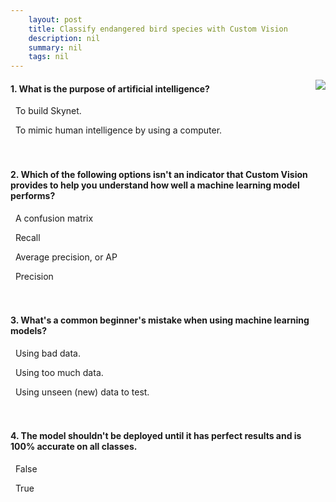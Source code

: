 ```yaml
---
    layout: post
    title: Classify endangered bird species with Custom Vision 
    description: nil
    summary: nil
    tags: nil
---
```



 <a target="_blank" href="https://docs.microsoft.com/en-us/learn/modules/cv-classify-bird-species/6-knowledge-check/"><i class="fas fa-external-link-alt"></i> </a>
 <img align="right" src="https://docs.microsoft.com/en-us/learn/achievements/advocates/cv-classify-bird-species.svg">
####  1. What is the purpose of artificial intelligence?


<i class='far fa-square'></i> &nbsp;&nbsp;To build Skynet.

<i class='fas fa-check-square' style='color: Dodgerblue;'></i> &nbsp;&nbsp;To mimic human intelligence by using a computer.
<br />
<br />
<br />

####  2. Which of the following options isn't an indicator that Custom Vision provides to help you understand how well a machine learning model performs?


<i class='fas fa-check-square' style='color: Dodgerblue;'></i> &nbsp;&nbsp;A confusion matrix

<i class='far fa-square'></i> &nbsp;&nbsp;Recall

<i class='far fa-square'></i> &nbsp;&nbsp;Average precision, or AP

<i class='far fa-square'></i> &nbsp;&nbsp;Precision
<br />
<br />
<br />

####  3. What's a common beginner's mistake when using machine learning models?


<i class='fas fa-check-square' style='color: Dodgerblue;'></i> &nbsp;&nbsp;Using bad data.

<i class='far fa-square'></i> &nbsp;&nbsp;Using too much data.

<i class='far fa-square'></i> &nbsp;&nbsp;Using unseen (new) data to test.
<br />
<br />
<br />

####  4. The model shouldn't be deployed until it has perfect results and is 100% accurate on all classes.


<i class='fas fa-check-square' style='color: Dodgerblue;'></i> &nbsp;&nbsp;False

<i class='far fa-square'></i> &nbsp;&nbsp;True
<br />
<br />
<br />
